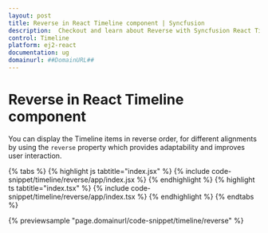 ```yaml
---
layout: post
title: Reverse in React Timeline component | Syncfusion
description:  Checkout and learn about Reverse with Syncfusion React Timeline component of Syncfusion Essential JS 2 and more.
control: Timeline
platform: ej2-react
documentation: ug
domainurl: ##DomainURL##
---
```


# Reverse in React Timeline component

You can display the Timeline items in reverse order, for different alignments by using the `reverse` property which provides adaptability and improves user interaction.

{% tabs %}
{% highlight js tabtitle="index.jsx" %}
{% include code-snippet/timeline/reverse/app/index.jsx %}
{% endhighlight %}
{% highlight ts tabtitle="index.tsx" %}
{% include code-snippet/timeline/reverse/app/index.tsx %}
{% endhighlight %}
{% endtabs %}

{% previewsample "page.domainurl/code-snippet/timeline/reverse" %}